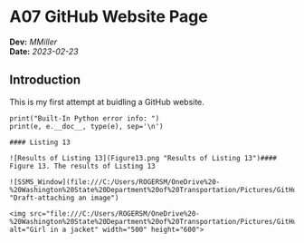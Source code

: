 # A07 GitHub Website Page 
**Dev:** *MMiller*   
**Date:** *2023-02-23*


## Introduction
This is my first attempt at buidling a GitHub website.

    print("Built-In Python error info: ")
    print(e, e.__doc__, type(e), sep='\n')
```
#### Listing 13
                        
![Results of Listing 13](Figure13.png "Results of Listing 13")#### Figure 13. The results of Listing 13

![SSMS_Window](file:///C:/Users/ROGERSM/OneDrive%20-%20Washington%20State%20Department%20of%20Transportation/Pictures/GitHub_Pic.png "Draft-attaching an image")

<img src="file:///C:/Users/ROGERSM/OneDrive%20-%20Washington%20State%20Department%20of%20Transportation/Pictures/GitHub_Pic.png" alt="Girl in a jacket" width="500" height="600">
